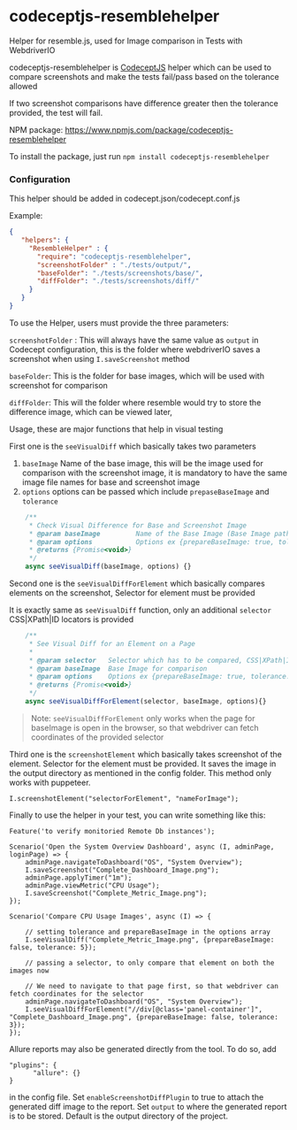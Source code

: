 # codeceptjs-resemblehelper
Helper for resemble.js, used for Image comparison in Tests with WebdriverIO

codeceptjs-resemblehelper is [CodeceptJS](https://codecept.io/) helper which can be used to compare screenshots and make the tests fail/pass based on the tolerance allowed

If two screenshot comparisons have difference greater then the tolerance provided, the test will fail.

NPM package: https://www.npmjs.com/package/codeceptjs-resemblehelper

To install the package, just run `npm install codeceptjs-resemblehelper`

### Configuration

This helper should be added in codecept.json/codecept.conf.js

Example:

```json
{
   "helpers": {
     "ResembleHelper" : {
       "require": "codeceptjs-resemblehelper",
       "screenshotFolder" : "./tests/output/",
       "baseFolder": "./tests/screenshots/base/",
       "diffFolder": "./tests/screenshots/diff/"
     }
   }
}
```
To use the Helper, users must provide the three parameters:

`screenshotFolder` : This will always have the same value as `output` in Codecept configuration, this is the folder where webdriverIO
saves a screenshot when using `I.saveScreenshot` method

`baseFolder`: This is the folder for base images, which will be used with screenshot for comparison

`diffFolder`: This will the folder where resemble would try to store the difference image, which can be viewed later,

Usage, these are major functions that help in visual testing

First one is the `seeVisualDiff` which basically takes two parameters
1) `baseImage` Name of the base image, this will be the image used for comparison with the screenshot image,
it is mandatory to have the same image file names for base and screenshot image
2) `options` options can be passed which include `prepaseBaseImage` and `tolerance`

```js
    /**
     * Check Visual Difference for Base and Screenshot Image
     * @param baseImage         Name of the Base Image (Base Image path is taken from Configuration)
     * @param options           Options ex {prepareBaseImage: true, tolerance: 5} along with Resemble JS Options, read more here: https://github.com/rsmbl/Resemble.js
     * @returns {Promise<void>}
     */
    async seeVisualDiff(baseImage, options) {}
```
Second one is the `seeVisualDiffForElement` which basically compares elements on the screenshot, Selector for element must be provided

It is exactly same as `seeVisualDiff` function, only an additional `selector` CSS|XPath|ID locators is provided
```js
    /**
     * See Visual Diff for an Element on a Page
     *
     * @param selector   Selector which has to be compared, CSS|XPath|ID
     * @param baseImage  Base Image for comparison
     * @param options    Options ex {prepareBaseImage: true, tolerance: 5} along with Resemble JS Options, read more here: https://github.com/rsmbl/Resemble.js
     * @returns {Promise<void>}
     */
    async seeVisualDiffForElement(selector, baseImage, options){}
```
> Note:
`seeVisualDiffForElement` only works when the page for baseImage is open in the browser, so that webdriver can fetch coordinates of the provided selector

Third one is the `screenshotElement` which basically takes screenshot of the element. Selector for the element must be provided.
It saves the image in the output directory as mentioned in the config folder.
This method only works with puppeteer.
```
I.screenshotElement("selectorForElement", "nameForImage");
```

Finally to use the helper in your test, you can write something like this:

```
Feature('to verify monitoried Remote Db instances');

Scenario('Open the System Overview Dashboard', async (I, adminPage, loginPage) => {
    adminPage.navigateToDashboard("OS", "System Overview");
    I.saveScreenshot("Complete_Dashboard_Image.png");
    adminPage.applyTimer("1m");
    adminPage.viewMetric("CPU Usage");
    I.saveScreenshot("Complete_Metric_Image.png");
});

Scenario('Compare CPU Usage Images', async (I) => {

    // setting tolerance and prepareBaseImage in the options array
    I.seeVisualDiff("Complete_Metric_Image.png", {prepareBaseImage: false, tolerance: 5});

    // passing a selector, to only compare that element on both the images now

    // We need to navigate to that page first, so that webdriver can fetch coordinates for the selector
    adminPage.navigateToDashboard("OS", "System Overview");
    I.seeVisualDiffForElement("//div[@class='panel-container']", "Complete_Dashboard_Image.png", {prepareBaseImage: false, tolerance: 3});
});
```

Allure reports may also be generated directly from the tool.
To do so, add 
```
"plugins": {
	  "allure": {}
}
```
in the config file.
Set `enableScreenshotDiffPlugin` to true to attach the generated diff image to the report.
Set `output` to where the generated report is to be stored. Default is the output directory of the project.
